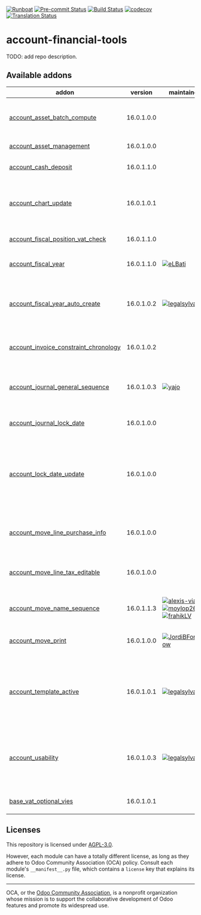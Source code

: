 
[![Runboat](https://img.shields.io/badge/runboat-Try%20me-875A7B.png)](https://runboat.odoo-community.org/builds?repo=OCA/account-financial-tools&target_branch=16.0)
[![Pre-commit Status](https://github.com/OCA/account-financial-tools/actions/workflows/pre-commit.yml/badge.svg?branch=16.0)](https://github.com/OCA/account-financial-tools/actions/workflows/pre-commit.yml?query=branch%3A16.0)
[![Build Status](https://github.com/OCA/account-financial-tools/actions/workflows/test.yml/badge.svg?branch=16.0)](https://github.com/OCA/account-financial-tools/actions/workflows/test.yml?query=branch%3A16.0)
[![codecov](https://codecov.io/gh/OCA/account-financial-tools/branch/16.0/graph/badge.svg)](https://codecov.io/gh/OCA/account-financial-tools)
[![Translation Status](https://translation.odoo-community.org/widgets/account-financial-tools-16-0/-/svg-badge.svg)](https://translation.odoo-community.org/engage/account-financial-tools-16-0/?utm_source=widget)

<!-- /!\ do not modify above this line -->

# account-financial-tools

TODO: add repo description.

<!-- /!\ do not modify below this line -->

<!-- prettier-ignore-start -->

[//]: # (addons)

Available addons
----------------
addon | version | maintainers | summary
--- | --- | --- | ---
[account_asset_batch_compute](account_asset_batch_compute/) | 16.0.1.0.0 |  | Add the possibility to compute assets in batch
[account_asset_management](account_asset_management/) | 16.0.1.0.0 |  | Assets Management
[account_cash_deposit](account_cash_deposit/) | 16.0.1.1.0 |  | Manage cash deposits and cash orders
[account_chart_update](account_chart_update/) | 16.0.1.0.1 |  | Wizard to update a company's account chart from a template
[account_fiscal_position_vat_check](account_fiscal_position_vat_check/) | 16.0.1.1.0 |  | Check VAT on invoice validation
[account_fiscal_year](account_fiscal_year/) | 16.0.1.1.0 | [![eLBati](https://github.com/eLBati.png?size=30px)](https://github.com/eLBati) | Create Account Fiscal Year
[account_fiscal_year_auto_create](account_fiscal_year_auto_create/) | 16.0.1.0.2 | [![legalsylvain](https://github.com/legalsylvain.png?size=30px)](https://github.com/legalsylvain) | Automatically create new fiscal years, based on the datas of the last fiscal years
[account_invoice_constraint_chronology](account_invoice_constraint_chronology/) | 16.0.1.0.2 |  | Account Invoice Constraint Chronology
[account_journal_general_sequence](account_journal_general_sequence/) | 16.0.1.0.3 | [![yajo](https://github.com/yajo.png?size=30px)](https://github.com/yajo) | Add configurable sequence to account moves, per journal
[account_journal_lock_date](account_journal_lock_date/) | 16.0.1.0.0 |  | Lock each journal independently
[account_lock_date_update](account_lock_date_update/) | 16.0.1.0.0 |  | Allow an Account adviser to update locking date without having access to all technical settings
[account_move_line_purchase_info](account_move_line_purchase_info/) | 16.0.1.0.0 |  | Introduces the purchase order line to the journal items
[account_move_line_tax_editable](account_move_line_tax_editable/) | 16.0.1.0.0 |  | Allows to edit taxes on non-posted account move lines
[account_move_name_sequence](account_move_name_sequence/) | 16.0.1.1.3 | [![alexis-via](https://github.com/alexis-via.png?size=30px)](https://github.com/alexis-via) [![moylop260](https://github.com/moylop260.png?size=30px)](https://github.com/moylop260) [![frahikLV](https://github.com/frahikLV.png?size=30px)](https://github.com/frahikLV) | Generate journal entry number from sequence
[account_move_print](account_move_print/) | 16.0.1.0.0 | [![JordiBForgeFlow](https://github.com/JordiBForgeFlow.png?size=30px)](https://github.com/JordiBForgeFlow) | Adds the option to print Journal Entries
[account_template_active](account_template_active/) | 16.0.1.0.1 | [![legalsylvain](https://github.com/legalsylvain.png?size=30px)](https://github.com/legalsylvain) | Allow to disable / enable account template items (tax, fiscal position, account)
[account_usability](account_usability/) | 16.0.1.0.3 | [![legalsylvain](https://github.com/legalsylvain.png?size=30px)](https://github.com/legalsylvain) | Adds missing menu entries for Account module and adds the option to enable Saxon Accounting
[base_vat_optional_vies](base_vat_optional_vies/) | 16.0.1.0.1 |  | Optional validation of VAT via VIES

[//]: # (end addons)

<!-- prettier-ignore-end -->

## Licenses

This repository is licensed under [AGPL-3.0](LICENSE).

However, each module can have a totally different license, as long as they adhere to Odoo Community Association (OCA)
policy. Consult each module's `__manifest__.py` file, which contains a `license` key
that explains its license.

----
OCA, or the [Odoo Community Association](http://odoo-community.org/), is a nonprofit
organization whose mission is to support the collaborative development of Odoo features
and promote its widespread use.
